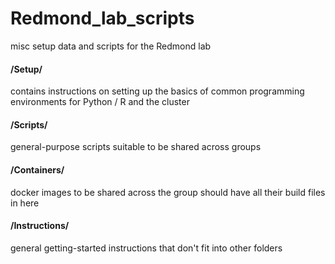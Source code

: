 # Redmond_lab_scripts
misc setup data and scripts for the Redmond lab
#### /Setup/
contains instructions on setting up the basics of common programming environments for Python / R and the cluster
#### /Scripts/
general-purpose scripts suitable to be shared across groups
#### /Containers/
docker images to be shared across the group should have all their build files in here
#### /Instructions/
general getting-started instructions that don't fit into other folders
